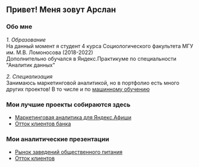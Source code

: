 ## Привет! Меня зовут Арслан 

### Обо мне 
*1. Образование* <br>
На данный момент я студент 4 курса Социологического факультета МГУ им. М.В. Ломоносова (2018-2022) <br>
Дополнительно обучался в Яндекс.Практикуме по специальности "Аналитик данных"

*2. Специализация* <br>
Занимаюсь маркетинговой аналитикой, но в портфолио есть много других проектов! 
В то числе и по <a href='https://github.com/anigmatyanov/first_notebook'>машинному обучению</a> 

### Мои лучшие проекты собираются здесь
* <a href='https://github.com/anigmatyanov/marketing_analytics'>Маркетинговая аналитика для Яндекс.Афиши</a> 
* <a href='https://github.com/anigmatyanov/bank_clients'>Отток клиентов банка</a> 

### Мои аналитические презентации 
* <a href='https://disk.yandex.ru/i/9zAXxlmz7ZznTQ'>Рынок заведений общественного питания</a> 
* <a href='https://disk.yandex.ru/d/hKdpoJNGK98mRg'>Отток клиентов</a> 


